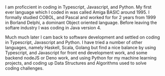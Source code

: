 I am proficcient in coding in Typescript, Javascript, and Python. My first ever language which I coded in was called Amiga BASIC around 1995. I formally studied COBOL, and Pascal and worked for for 2 years from 1999 in Borland Delphi, a dominant Object oriented language. Before leaving the softare industry I was coding in Java version 4. 

Much much later I cam back to software development and settled on coding in Typescript, Javascript and Python. I have tried a number of other languages, namely Haskell, Scala, Golang but find a nice balance by using Typescript, and Javascript for front end development work, and some backend nodeJS or Deno work, and using Python for my machine learning projects, and coding up Data Structures and Algorithms used to solve coding challenges.

